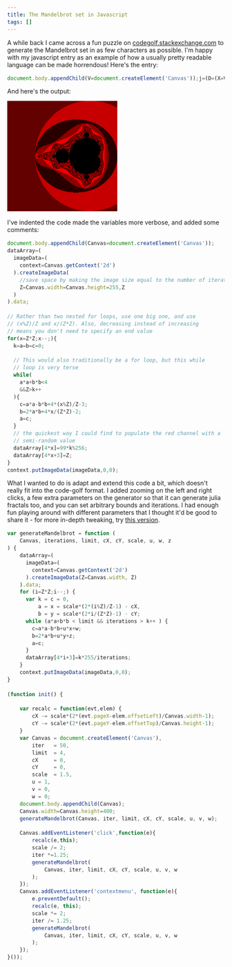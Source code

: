 ```yaml
---
title: The Mandelbrot set in Javascript
tags: []
---
```


A while back I came across a fun puzzle on
[codegolf.stackexchange.com](http://codegolf.stackexchange.com/questions/23423/mandelbrot-image-in-every-language/24080#24080)
to generate the Mandelbrot set in as few characters as possible. I'm happy with
my javascript entry as an example of how a usually pretty readable language can
be made horrendous! Here's the entry:

~~~js
document.body.appendChild(V=document.createElement('Canvas'));j=(D=(X=V.getContext('2d')).createImageData(Z=V.width=V.height=255,Z)).data;for(x=Z*Z;x--;){k=a=b=c=0;while(a*a+b*b<4&&Z>k++){c=a*a-b*b+4*(x%Z)/Z-3;b=2*a*b+4*x/(Z*Z)-2;a=c;}j[4*x]=99*k%256;j[4*x+3]=Z;}X.putImageData(D,0,0);
~~~

And here's the output:

![The codegolf version](/res/img/blog/mandelbrot_codegolf.png)

I've indented the code made the variables more verbose, and added some comments:

~~~js
document.body.appendChild(Canvas=document.createElement('Canvas'));
dataArray=(
  imageData=(
    context=Canvas.getContext('2d')
  ).createImageData(
    //save space by making the image size equal to the number of iterations
    Z=Canvas.width=Canvas.height=255,Z
  )
).data;

// Rather than two nested for loops, use one big one, and use
// (x%Z)/Z and x/(Z*Z). Also, decreasing instead of increasing
// means you don't need to specify an end value
for(x=Z*Z;x--;){
  k=a=b=c=0;
  
  // This would also traditionally be a for loop, but this while
  // loop is very terse
  while(
    a*a+b*b<4
    &&Z>k++
  ){
    c=a*a-b*b+4*(x%Z)/Z-3;
    b=2*a*b+4*x/(Z*Z)-2;
    a=c;
  }
  // the quickest way I could find to populate the red channel with a
  // semi-random value
  dataArray[4*x]=99*k%256; 
  dataArray[4*x+3]=Z;
}
context.putImageData(imageData,0,0);
~~~

What I wanted to do is adapt and extend this code a bit, which doesn't really fit
into the code-golf format. I added zooming on the left and right clicks, a few
extra parameters on the generator so that it can generate julia fractals too, and
you can set arbitrary bounds and iterations. I had enough fun playing around with
different parameters that I thought it'd be good to share it - for more in-depth
tweaking, try [this version](http://jsfiddle.net/ali0sha/7Jjex/1/).

<canvas id="mandelbrotCanvas"></canvas>
<script src="/res/js/mandelbrot.js"></script>

~~~js
var generateMandelbrot = function (
    Canvas, iterations, limit, cX, cY, scale, u, w, z
) {
    dataArray=(
      imageData=(
        context=Canvas.getContext('2d')
      ).createImageData(Z=Canvas.width, Z)
    ).data;
    for (i=Z*Z;i--;) {
      var k = c = 0,
          a = x = scale*(2*(i%Z)/Z-1) - cX,
          b = y = scale*(2*i/(Z*Z)-1) - cY;
      while (a*a+b*b < limit && iterations > k++ ) {
        c=a*a-b*b+u*x+w;
        b=2*a*b+u*y+z;
        a=c;
      }
      dataArray[4*i+3]=k*255/iterations;
    }
    context.putImageData(imageData,0,0);
}

(function init() {

    var recalc = function(evt,elem) {
        cX -= scale*(2*(evt.pageX-elem.offsetLeft)/Canvas.width-1);
        cY -= scale*(2*(evt.pageY-elem.offsetTop)/Canvas.height-1);
    }
    var Canvas = document.createElement('Canvas'),
        iter   = 50,
        limit  = 4,
        cX     = 0,
        cY     = 0,
        scale  = 1.5,
        u = 1,
        v = 0,
        w = 0;
    document.body.appendChild(Canvas);
    Canvas.width=Canvas.height=400;
    generateMandelbrot(Canvas, iter, limit, cX, cY, scale, u, v, w);
    
    Canvas.addEventListener('click',function(e){
        recalc(e,this);
        scale /= 2;
        iter *=1.25;
        generateMandelbrot(
            Canvas, iter, limit, cX, cY, scale, u, v, w
        );
    });
    Canvas.addEventListener('contextmenu', function(e){
        e.preventDefault();
        recalc(e, this);
        scale *= 2;
        iter /= 1.25;
        generateMandelbrot(
            Canvas, iter, limit, cX, cY, scale, u, v, w
        );
    });
}());
~~~